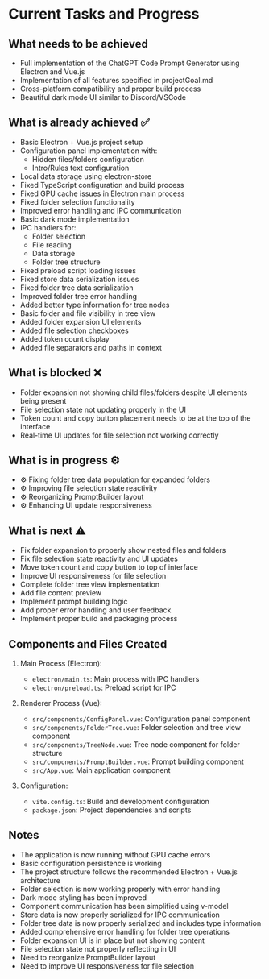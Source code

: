 # Current Tasks and Progress

## What needs to be achieved
- Full implementation of the ChatGPT Code Prompt Generator using Electron and Vue.js
- Implementation of all features specified in projectGoal.md
- Cross-platform compatibility and proper build process
- Beautiful dark mode UI similar to Discord/VSCode

## What is already achieved ✅
- Basic Electron + Vue.js project setup
- Configuration panel implementation with:
  - Hidden files/folders configuration
  - Intro/Rules text configuration
- Local data storage using electron-store
- Fixed TypeScript configuration and build process
- Fixed GPU cache issues in Electron main process
- Fixed folder selection functionality
- Improved error handling and IPC communication
- Basic dark mode implementation
- IPC handlers for:
  - Folder selection
  - File reading
  - Data storage
  - Folder tree structure
- Fixed preload script loading issues
- Fixed store data serialization issues
- Fixed folder tree data serialization
- Improved folder tree error handling
- Added better type information for tree nodes
- Basic folder and file visibility in tree view
- Added folder expansion UI elements
- Added file selection checkboxes
- Added token count display
- Added file separators and paths in context

## What is blocked ❌
- Folder expansion not showing child files/folders despite UI elements being present
- File selection state not updating properly in the UI
- Token count and copy button placement needs to be at the top of the interface
- Real-time UI updates for file selection not working correctly

## What is in progress ⚙️
- ⚙️ Fixing folder tree data population for expanded folders
- ⚙️ Improving file selection state reactivity
- ⚙️ Reorganizing PromptBuilder layout
- ⚙️ Enhancing UI update responsiveness

## What is next ⚠️
- Fix folder expansion to properly show nested files and folders
- Fix file selection state reactivity and UI updates
- Move token count and copy button to top of interface
- Improve UI responsiveness for file selection
- Complete folder tree view implementation
- Add file content preview
- Implement prompt building logic
- Add proper error handling and user feedback
- Implement proper build and packaging process

## Components and Files Created
1. Main Process (Electron):
   - `electron/main.ts`: Main process with IPC handlers
   - `electron/preload.ts`: Preload script for IPC

2. Renderer Process (Vue):
   - `src/components/ConfigPanel.vue`: Configuration panel component
   - `src/components/FolderTree.vue`: Folder selection and tree view component
   - `src/components/TreeNode.vue`: Tree node component for folder structure
   - `src/components/PromptBuilder.vue`: Prompt building component
   - `src/App.vue`: Main application component

3. Configuration:
   - `vite.config.ts`: Build and development configuration
   - `package.json`: Project dependencies and scripts

## Notes
- The application is now running without GPU cache errors
- Basic configuration persistence is working
- The project structure follows the recommended Electron + Vue.js architecture
- Folder selection is now working properly with error handling
- Dark mode styling has been improved
- Component communication has been simplified using v-model
- Store data is now properly serialized for IPC communication
- Folder tree data is now properly serialized and includes type information
- Added comprehensive error handling for folder tree operations
- Folder expansion UI is in place but not showing content
- File selection state not properly reflecting in UI
- Need to reorganize PromptBuilder layout
- Need to improve UI responsiveness for file selection 